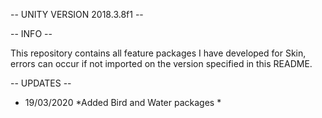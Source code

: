 -- UNITY VERSION 2018.3.8f1 --

-- INFO --

This repository contains all feature packages I have developed for Skin, 
errors can occur if not imported on the version specified in this README. 

-- UPDATES -- 

  * 19/03/2020 *Added Bird and Water packages * 

